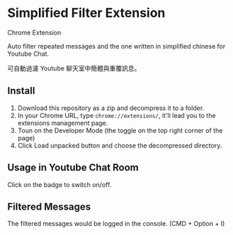 # Simplified Filter Extension

Chrome Extension

Auto filter repeated messages and the one written in simplified chinese for Youtube Chat.

可自動過濾 Youtube 聊天室中簡體與重覆訊息。

## Install

1. Download this repository as a zip and decompress it to a folder.
2. In your Chrome URL, type `chrome://extensions/`, it'll lead you to the extensions management page.
3. Toun on the Developer Mode (the toggle on the top right corner of the page)
4. Click Load unpacked button and choose the decompressed directory.

## Usage in Youtube Chat Room

Click on the badge to switch on/off.

## Filtered Messages

The filtered messages would be logged in the console. (CMD + Option + I)
